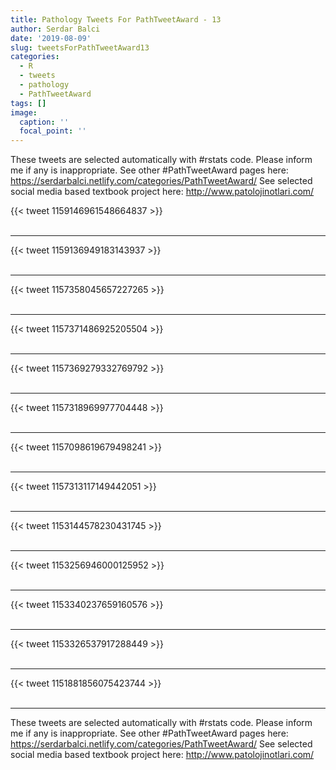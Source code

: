 ```yaml
---
title: Pathology Tweets For PathTweetAward - 13
author: Serdar Balci
date: '2019-08-09'
slug: tweetsForPathTweetAward13
categories:
  - R
  - tweets
  - pathology
  - PathTweetAward
tags: []
image:
  caption: ''
  focal_point: ''
---
```



These tweets are selected automatically with #rstats code. Please inform me if any is inappropriate.
See other #PathTweetAward pages here: https://serdarbalci.netlify.com/categories/PathTweetAward/ 
See selected social media based textbook project here: http://www.patolojinotlari.com/

{{< tweet 1159146961548664837 >}}
<br>
<br>
<hr>
{{< tweet 1159136949183143937 >}}
<br>
<br>
<hr>
{{< tweet 1157358045657227265 >}}
<br>
<br>
<hr>
{{< tweet 1157371486925205504 >}}
<br>
<br>
<hr>
{{< tweet 1157369279332769792 >}}
<br>
<br>
<hr>
{{< tweet 1157318969977704448 >}}
<br>
<br>
<hr>
{{< tweet 1157098619679498241 >}}
<br>
<br>
<hr>
{{< tweet 1157313117149442051 >}}
<br>
<br>
<hr>
{{< tweet 1153144578230431745 >}}
<br>
<br>
<hr>
{{< tweet 1153256946000125952 >}}
<br>
<br>
<hr>
{{< tweet 1153340237659160576 >}}
<br>
<br>
<hr>
{{< tweet 1153326537917288449 >}}
<br>
<br>
<hr>
{{< tweet 1151881856075423744 >}}
<br>
<br>
<hr>


These tweets are selected automatically with #rstats code. Please inform me if any is inappropriate.
See other #PathTweetAward pages here: https://serdarbalci.netlify.com/categories/PathTweetAward/ 
See selected social media based textbook project here: http://www.patolojinotlari.com/
